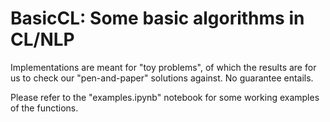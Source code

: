 # BasicCL: Some basic algorithms in CL/NLP

Implementations are meant for "toy problems", of which the results are for us to check our "pen-and-paper" solutions against. No guarantee entails.

Please refer to the "examples.ipynb" notebook for some working examples of the functions.